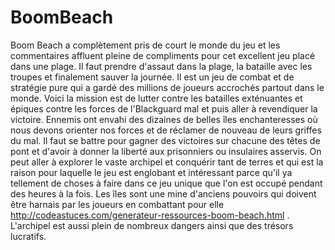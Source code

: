 # BoomBeach
Boom Beach a complètement pris de court le monde du jeu et les commentaires affluent pleine de compliments pour cet excellent jeu placé dans une plage. Il faut prendre d'assaut dans la plage, la bataille avec les troupes et finalement sauver la journée. Il est un jeu de combat et de stratégie pure qui a gardé des millions de joueurs accrochés partout dans le monde. Voici la mission est de lutter contre les batailles exténuantes et épiques contre les forces de l'Blackguard mal et puis aller à revendiquer la victoire. Ennemis ont envahi des dizaines de belles îles enchanteresses où nous devons orienter nos forces et de réclamer de nouveau de leurs griffes du mal. Il faut se battre pour gagner des victoires sur chacune des têtes de pont et d'avoir à donner la liberté aux prisonniers ou insulaires asservis. On peut aller à explorer le vaste archipel et conquérir tant de terres et qui est la raison pour laquelle le jeu est englobant et intéressant parce qu'il ya tellement de choses à faire dans ce jeu unique que l'on est occupé pendant des heures à la fois. Les îles sont une mine d'anciens pouvoirs qui doivent être harnais par les joueurs en combattant pour elle http://codeastuces.com/generateur-ressources-boom-beach.html . L'archipel est aussi plein de nombreux dangers ainsi que des trésors lucratifs. 
